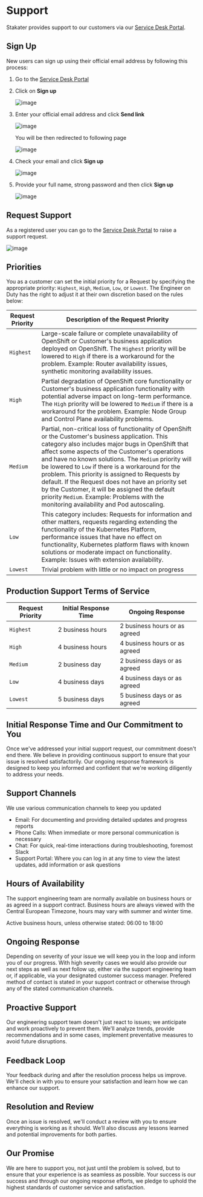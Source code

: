 # Support

Stakater provides support to our customers via our [Service Desk Portal](https://stakater-cloud.atlassian.net/servicedesk/customer/portals).

## Sign Up

New users can sign up using their official email address by following this process:

1. Go to the [Service Desk Portal](https://stakater-cloud.atlassian.net/servicedesk/customer/portals)

2. Click on **Sign up**

    ![image](./images/signup-support-1.png)

3. Enter your official email address and click **Send link**

    ![image](./images/signup-support-2.png)

    You will be then redirected to following page

    ![image](./images/signup-support-3.png)

4. Check your email and click **Sign up**

    ![image](./images/signup-support-4.png)

5. Provide your full name, strong password and then click **Sign up**

    ![image](./images/signup-support-5.png)

## Request Support

As a registered user you can go to the [Service Desk Portal](https://stakater-cloud.atlassian.net/servicedesk/customer/portals) to raise a support request.

![image](./images/signup-support-6.png)

## Priorities

You as a customer can set the initial priority for a Request by specifying the appropriate priority: `Highest`, `High`, `Medium`, `Low`, or `Lowest`. The Engineer on Duty has the right to adjust it at their own discretion based on the rules below:

Request Priority | Description of the Request Priority
--- | ---
`Highest` | Large-scale failure or complete unavailability of OpenShift or Customer's business application deployed on OpenShift. The `Highest` priority will be lowered to `High` if there is a workaround for the problem. Example: Router availability issues, synthetic monitoring availability issues.
`High` | Partial degradation of OpenShift core functionality or Customer's business application functionality with potential adverse impact on long-term performance. The `High` priority will be lowered to `Medium` if there is a workaround for the problem. Example: Node Group and Control Plane availability problems.
`Medium` | Partial, non-critical loss of functionality of OpenShift or the Customer's business application. This category also includes major bugs in OpenShift that affect some aspects of the Customer's operations and have no known solutions. The `Medium` priority will be lowered to `Low` if there is a workaround for the problem. This priority is assigned to Requests by default. If the Request does not have an priority set by the Customer, it will be assigned the default priority `Medium`. Example: Problems with the monitoring availability and Pod autoscaling.
`Low` | This category includes: Requests for information and other matters, requests regarding extending the functionality of the Kubernetes Platform, performance issues that have no effect on functionality, Kubernetes platform flaws with known solutions or moderate impact on functionality. Example: Issues with extension availability.
`Lowest` | Trivial problem with little or no impact on progress

## Production Support Terms of Service

Request Priority | Initial Response Time | Ongoing Response
--- | --- | ---
`Highest` | 2 business hours | 2 business hours or as agreed 
`High` | 4 business hours | 4 business hours or as agreed
`Medium` | 2 business day | 2 business days or as agreed
`Low` | 4 business days | 4 business days or as agreed
`Lowest` | 5 business days | 5 business days or as agreed

## Initial Response Time and Our Commitment to You

Once we've addressed your initial support request, our commitment doesn't end there. We believe in providing continuous support to ensure that your issue is resolved satisfactorily. Our ongoing response framework is designed to keep you informed and confident that we're working diligently to address your needs.

## Support Channels

We use various communication channels to keep you updated

- Email: For documenting and providing detailed updates and progress reports
- Phone Calls: When immediate or more personal communication is necessary
- Chat: For quick, real-time interactions during troubleshooting, foremost Slack
- Support Portal: Where you can log in at any time to view the latest updates, add information or ask questions

## Hours of Availability

The support engineering team are normally available on business hours or as agreed in a support contract. 
Business hours are always viewed with the Central European Timezone, hours may vary with summer and winter time.

Active business hours, unless otherwise stated: 06:00 to 18:00

## Ongoing Response

Depending on severity of your issue we will keep you in the loop and inform you of our progress. With high severity cases we would also provide our next steps as well as next follow up, either via the support engineering team or, if applicable, via your designated customer success manager.
Prefered method of contact is stated in your support contract or otherwise through any of the stated communication channels.

## Proactive Support

Our engineering support team doesn't just react to issues; we anticipate and work proactively to prevent them. We'll analyze trends, provide recommendations and in some cases, implement preventative measures to avoid future disruptions.

## Feedback Loop

Your feedback during and after the resolution process helps us improve. We'll check in with you to ensure your satisfaction and learn how we can enhance our support.

## Resolution and Review

Once an issue is resolved, we'll conduct a review with you to ensure everything is working as it should. We’ll also discuss any lessons learned and potential improvements for both parties.

## Our Promise

We are here to support you, not just until the problem is solved, but to ensure that your experience is as seamless as possible. Your success is our success and through our ongoing response efforts, we pledge to uphold the highest standards of customer service and satisfaction.